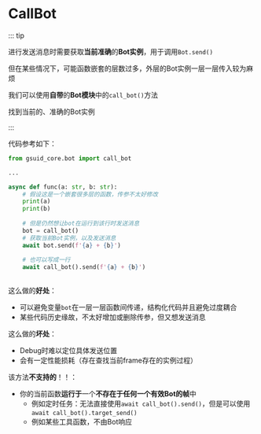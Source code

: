# CallBot<Badge type="tip" text="简单" />

::: tip

进行发送消息时需要获取**当前准确**的**Bot实例**，用于调用`Bot.send()`

但在某些情况下，可能函数嵌套的层数过多，外层的Bot实例一层一层传入较为麻烦

我们可以使用**自带**的**Bot模块**中的`call_bot()`方法

找到当前的、准确的Bot实例

:::

代码参考如下：

```python
from gsuid_core.bot import call_bot

...

async def func(a: str, b: str):
    # 假设这是一个嵌套很多层的函数，传参不太好修改
    print(a)
    print(b)
    
    # 但是仍然想让bot在运行到该行时发送消息
    bot = call_bot()
    # 获取当前Bot实例，以及发送消息
    await bot.send(f'{a} + {b}')
    
    # 也可以写成一行
    await call_bot().send(f'{a} + {b}')
    
```

这么做的**好处**：

- 可以避免变量`bot`在一层一层函数间传递，结构化代码并且避免过度耦合
- 某些代码历史缘故，不太好增加或删除传参，但又想发送消息

这么做的**坏处**：

- Debug时难以定位具体发送位置
- 会有一定性能损耗（存在查找当前frame存在的实例过程）

该方法**不支持的**！！：

- 你的当前函数**运行于**一个**不存在于任何一个有效Bot的帧**中
  - 例如定时任务：无法直接使用`await call_bot().send()`，但是可以使用`await call_bot().target_send()`
  - 例如某些工具函数，不由Bot响应

